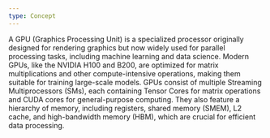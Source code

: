 ```yaml
---
type: Concept
---
```


A GPU (Graphics Processing Unit) is a specialized processor originally designed for rendering graphics but now widely used for parallel processing tasks, including machine learning and data science. Modern GPUs, like the NVIDIA H100 and B200, are optimized for matrix multiplications and other compute-intensive operations, making them suitable for training large-scale models. GPUs consist of multiple Streaming Multiprocessors (SMs), each containing Tensor Cores for matrix operations and CUDA cores for general-purpose computing. They also feature a hierarchy of memory, including registers, shared memory (SMEM), L2 cache, and high-bandwidth memory (HBM), which are crucial for efficient data processing.